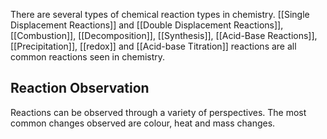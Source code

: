 There are several types of chemical reaction types in chemistry. [[Single Displacement Reactions]] and [[Double Displacement Reactions]], [[Combustion]], [[Decomposition]], [[Synthesis]], [[Acid-Base Reactions]], [[Precipitation]], [[redox]] and [[Acid-base Titration]] reactions are all common reactions seen in chemistry.

## Reaction Observation
Reactions can be observed through a variety of perspectives. The most common changes observed are colour, heat and mass changes. 